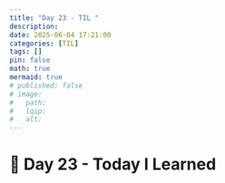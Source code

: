 ```yaml
---
title: "Day 23 - TIL "
description: 
date: 2025-06-04 17:21:00
categories: [TIL]
tags: []
pin: false
math: true
mermaid: true
# published: false
# image:
#   path:
#   lqip: 
#   alt: 
---
```


# 📘 Day 23 - Today I Learned

